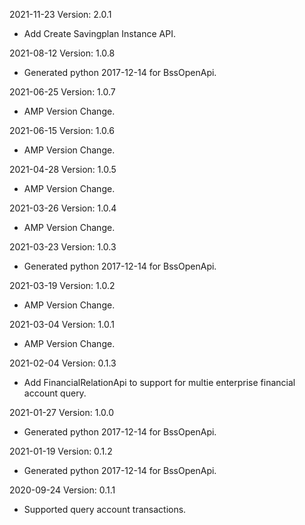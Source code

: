 2021-11-23 Version: 2.0.1
- Add Create Savingplan Instance API.

2021-08-12 Version: 1.0.8
- Generated python 2017-12-14 for BssOpenApi.

2021-06-25 Version: 1.0.7
- AMP Version Change.

2021-06-15 Version: 1.0.6
- AMP Version Change.

2021-04-28 Version: 1.0.5
- AMP Version Change.

2021-03-26 Version: 1.0.4
- AMP Version Change.

2021-03-23 Version: 1.0.3
- Generated python 2017-12-14 for BssOpenApi.

2021-03-19 Version: 1.0.2
- AMP Version Change.

2021-03-04 Version: 1.0.1
- AMP Version Change.

2021-02-04 Version: 0.1.3
- Add FinancialRelationApi to support for multie enterprise financial account query.

2021-01-27 Version: 1.0.0
- Generated python 2017-12-14 for BssOpenApi.

2021-01-19 Version: 0.1.2
- Generated python 2017-12-14 for BssOpenApi.

2020-09-24 Version: 0.1.1
- Supported query account transactions.

